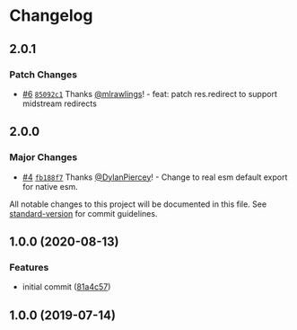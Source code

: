 # Changelog

## 2.0.1

### Patch Changes

- [#6](https://github.com/marko-js/express/pull/6) [`85092c1`](https://github.com/marko-js/express/commit/85092c1ca2e9303f9f275919fea968aff897f71f) Thanks [@mlrawlings](https://github.com/mlrawlings)! - feat: patch res.redirect to support midstream redirects

## 2.0.0

### Major Changes

- [#4](https://github.com/marko-js/express/pull/4) [`fb188f7`](https://github.com/marko-js/express/commit/fb188f7d79512d05cd341d53f292f3fbd448cdd8) Thanks [@DylanPiercey](https://github.com/DylanPiercey)! - Change to real esm default export for native esm.

All notable changes to this project will be documented in this file. See [standard-version](https://github.com/conventional-changelog/standard-version) for commit guidelines.

## 1.0.0 (2020-08-13)

### Features

- initial commit ([81a4c57](https://github.com/marko-js/express/commit/81a4c5748fd489a9a9f870754cf3b78ef2881592))

## 1.0.0 (2019-07-14)
